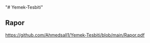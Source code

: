 "# Yemek-Tesbiti" 

<h2> Rapor </h2>

<a>https://github.com/Ahmedsall1/Yemek-Tesbiti/blob/main/Rapor.pdf</a>
